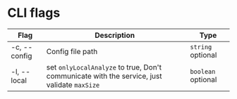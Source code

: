 # CLI flags

| Flag         | Description                                                                                 | Type               |
| ------------ | ------------------------------------------------------------------------------------------- | ------------------ |
| -c, --config | Config file path                                                                            | `string` optional  |
| -l, --local  | set `onlyLocalAnalyze` to true, Don't communicate with the service, just validate `maxSize` | `boolean` optional |

